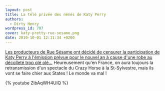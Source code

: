 ```yaml
---
layout: post
title: La télé privée des nénés de Katy Perry
authors:
  - Dirty Henry
wordpress_id: 707
cover: katy-pretty-rue-sesame.png
date: 2010-10-01 12:11:34 +0200
---
```


[Les producteurs de Rue Sésame ont décidé de censurer la participation de Katy Perry à l'émission prévue pour le nouvel an à cause d'une robe au décolleté trop olé olé…](http://www.nme.com/news/katy-perry/53135)
Heureusement qu'en France, on aura toujours la retransmission d'un spectacle du
Crazy Horse à la St-Sylvestre, mais ils vont se faire chier aux States ! Le
monde va mal !

{% youtube ZibAqWH4UIQ %}
